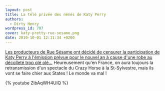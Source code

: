 ```yaml
---
layout: post
title: La télé privée des nénés de Katy Perry
authors:
  - Dirty Henry
wordpress_id: 707
cover: katy-pretty-rue-sesame.png
date: 2010-10-01 12:11:34 +0200
---
```


[Les producteurs de Rue Sésame ont décidé de censurer la participation de Katy Perry à l'émission prévue pour le nouvel an à cause d'une robe au décolleté trop olé olé…](http://www.nme.com/news/katy-perry/53135)
Heureusement qu'en France, on aura toujours la retransmission d'un spectacle du
Crazy Horse à la St-Sylvestre, mais ils vont se faire chier aux States ! Le
monde va mal !

{% youtube ZibAqWH4UIQ %}
